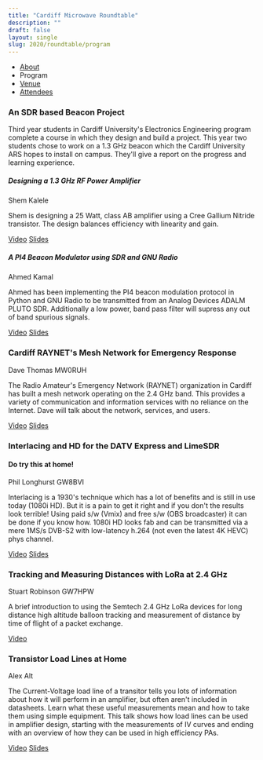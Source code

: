 ```yaml
---
title: "Cardiff Microwave Roundtable"
description: ""
draft: false
layout: single
slug: 2020/roundtable/program
---
```


<div class="tabs is-centered">
    <ul>
        <li><a href="/events/2020/roundtable">About</a></li>
        <li class="is-active"><a>Program</a></li>
        <li><a href="/events/2020/roundtable/venue">Venue</a></li>
        <li><a href="/events/2020/roundtable/attendees">Attendees</a></li>
    </ul>
</div>

### An SDR based Beacon Project

Third year students in Cardiff University's Electronics Engineering program complete a course in which they design and build a project. This year two students chose to work on a 1.3 GHz beacon which the Cardiff University ARS hopes to install on campus. They'll give a report on the progress and learning experience.

##### Designing a 1.3 GHz RF Power Amplifier
Shem Kalele

Shem is designing a 25 Watt, class AB amplifier using a Cree Gallium Nitride transistor. The design balances efficiency with linearity and gain.

<a href="https://youtu.be/XBI7FkrX_Ps" class="button is-info">Video</a>
<a href="/events/2020_Shem Kalele_23cms Power Amplifier.pdf" class="button is-link">Slides</a>

##### A PI4 Beacon Modulator using SDR and GNU Radio
Ahmed Kamal

Ahmed has been implementing the PI4 beacon modulation protocol in Python and GNU Radio to be transmitted from an Analog Devices ADALM PLUTO SDR. Additionally a low power, band pass filter will supress any out of band spurious signals. 

<a href="https://youtu.be/WkqyvYlbAFI" class="button is-info">Video</a>
<a href="/events/2020_Ahmed Kamal_SDR Beacon Modulator.pdf" class="button is-link">Slides</a>

### Cardiff RAYNET's Mesh Network for Emergency Response
Dave Thomas MW0RUH

The Radio Amateur's Emergency Network (RAYNET) organization in Cardiff has built a mesh network operating on the 2.4 GHz band. This provides a variety of communication and information services with no reliance on the Internet. Dave will talk about the network, services, and users.

<a href="https://youtu.be/7CZsXKD906o" class="button is-info">Video</a>
<a href="/events/2020_Dave Thomas_Mesh Cymru.pdf" class="button is-link">Slides</a>


### Interlacing and HD for the DATV Express and LimeSDR
#### Do try this at home!
Phil Longhurst GW8BVI

Interlacing is a 1930's technique which has a lot of benefits and is still in use today (1080i HD). But it is a pain to get it right and if you don't the results look terrible! Using paid s/w (Vmix) and free s/w (OBS broadcaster) it can be done if you know how. 1080i HD looks fab and can be transmitted via a mere 1MS/s DVB-S2 with low-latency h.264 (not even the latest 4K HEVC) phys channel.

<a href="https://youtu.be/vwklsEp5_oc" class="button is-info">Video</a>
<a href="/events/2020_Phil Longhurst_Interlacing and HD for DATV Express.pdf" class="button is-link">Slides</a>

### Tracking and Measuring Distances with LoRa at 2.4 GHz
Stuart Robinson GW7HPW

A brief introduction to using the Semtech 2.4 GHz LoRa devices for long distance high altitude balloon tracking and measurement of distance by time of flight of a packet exchange. 

<a href="https://youtu.be/FcmA7KAS1Es" class="button is-info">Video</a>

### Transistor Load Lines at Home 
Alex Alt

The Current-Voltage load line of a transitor tells you lots of information about how it will perform in an amplifier, but often aren't included in datasheets. Learn what these useful measurements mean and how to take them using simple equipment. This talk shows how load lines can be used in amplifier design, starting with the measurements of IV curves and ending with an overview of how they can be used in high efficiency PAs.

<a href="https://youtu.be/sMgXNJIQszQ" class="button is-info">Video</a>
<a href="/events/2020_Alex Alt_Transistor Load Lines.pdf" class="button is-link">Slides</a>
